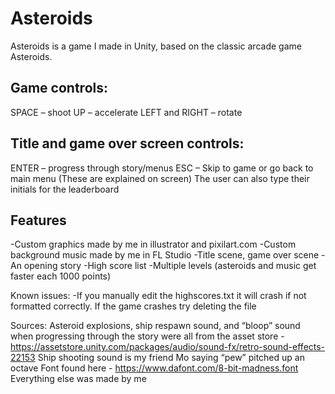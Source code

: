 # Asteroids
Asteroids is a game I made in Unity, based on the classic arcade game Asteroids.

## Game controls:
SPACE – shoot
UP – accelerate
LEFT and RIGHT – rotate

## Title and game over screen controls:
ENTER – progress through story/menus
ESC – Skip to game or go back to main menu
(These are explained on screen)
The user can also type their initials for the leaderboard

## Features
-Custom graphics made by me in illustrator and pixilart.com
-Custom background music made by me in FL Studio
-Title scene, game over scene
-An opening story
-High score list
-Multiple levels (asteroids and music get faster each 1000 points)

Known issues:
-If you manually edit the highscores.txt it will crash if not formatted correctly. If the game crashes try deleting the file

Sources: 
Asteroid explosions, ship respawn sound, and “bloop” sound when progressing through the story were all from the asset store - https://assetstore.unity.com/packages/audio/sound-fx/retro-sound-effects-22153
Ship shooting sound is my friend Mo saying “pew” pitched up an octave
Font found here - https://www.dafont.com/8-bit-madness.font
Everything else was made by me
